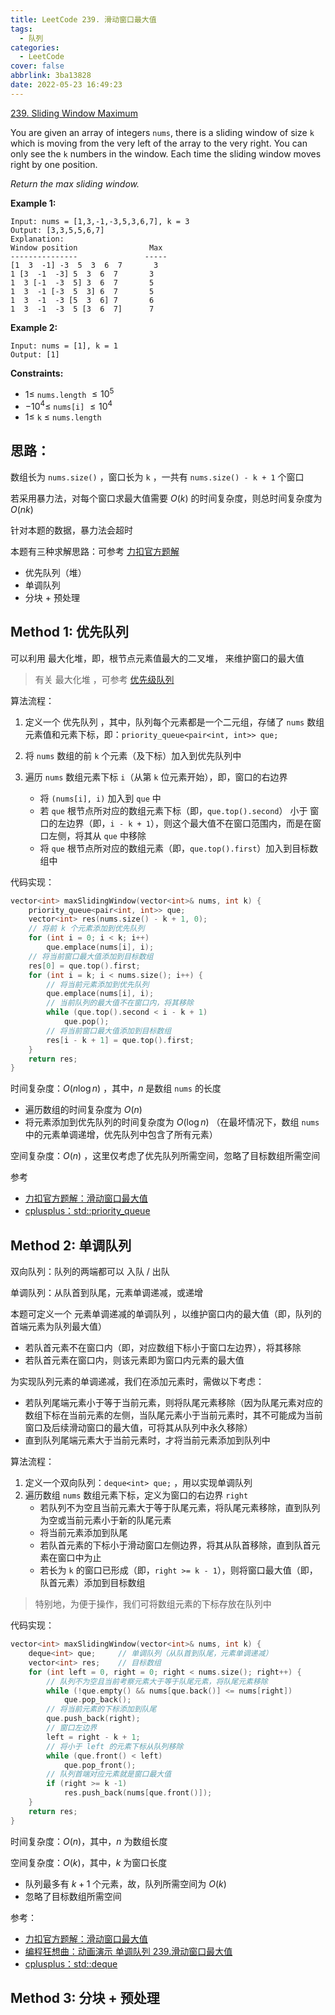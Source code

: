```yaml
---
title: LeetCode 239. 滑动窗口最大值
tags:
  - 队列
categories:
  - LeetCode
cover: false
abbrlink: 3ba13828
date: 2022-05-23 16:49:23
---
```


[239. Sliding Window Maximum](https://leetcode.cn/problems/sliding-window-maximum/)


You are given an array of integers `nums`, there is a sliding window of size `k` which is moving from the very left of the array to the very right. You can only see the `k` numbers in the window. Each time the sliding window moves right by one position.

*Return the max sliding window.*

 

**Example 1:**

    Input: nums = [1,3,-1,-3,5,3,6,7], k = 3
    Output: [3,3,5,5,6,7]
    Explanation: 
    Window position                Max
    ---------------               -----
    [1  3  -1] -3  5  3  6  7       3
    1 [3  -1  -3] 5  3  6  7       3
    1  3 [-1  -3  5] 3  6  7       5
    1  3  -1 [-3  5  3] 6  7       5
    1  3  -1  -3 [5  3  6] 7       6
    1  3  -1  -3  5 [3  6  7]      7


**Example 2:**

    Input: nums = [1], k = 1
    Output: [1]
 

**Constraints:**

 - $1 \le$ `nums.length` $\le 10^5$
 - $-10^4 \le$ `nums[i]` $\le 10^4$
 - $1 \le$ `k` $\le$ `nums.length`


## 思路：

数组长为 `nums.size()` ，窗口长为 `k` ，一共有 `nums.size() - k + 1` 个窗口

若采用暴力法，对每个窗口求最大值需要 $O(k)$ 的时间复杂度，则总时间复杂度为 $O(n k)$

针对本题的数据，暴力法会超时

本题有三种求解思路：可参考 [力扣官方题解](https://leetcode.cn/problems/sliding-window-maximum/solution/dong-hua-yan-shi-dan-diao-dui-lie-239hua-hc5u/)
 - 优先队列（堆）
 - 单调队列
 - 分块 + 预处理


## Method 1: 优先队列

可以利用 最大化堆，即，根节点元素值最大的二叉堆， 来维护窗口的最大值

> 有关 最大化堆 ，可参考 [优先级队列](https://jiankychen.github.io/posts/a21107fc)

算法流程：

1. 定义一个 优先队列 ，其中，队列每个元素都是一个二元组，存储了 `nums` 数组元素值和元素下标，即：`priority_queue<pair<int, int>> que;`

2. 将 `nums` 数组的前 `k` 个元素（及下标）加入到优先队列中

3. 遍历 `nums` 数组元素下标 `i`（从第 `k` 位元素开始），即，窗口的右边界

     - 将 `(nums[i], i)` 加入到 `que` 中
     - 若 `que` 根节点所对应的数组元素下标（即，`que.top().second`） 小于 窗口的左边界（即，`i - k + 1`），则这个最大值不在窗口范围内，而是在窗口左侧，将其从 `que` 中移除
     - 将 `que` 根节点所对应的数组元素（即，`que.top().first`）加入到目标数组中

代码实现：

```cpp
vector<int> maxSlidingWindow(vector<int>& nums, int k) {
    priority_queue<pair<int, int>> que;
    vector<int> res(nums.size() - k + 1, 0);
    // 将前 k 个元素添加到优先队列
    for (int i = 0; i < k; i++)
        que.emplace(nums[i], i);
    // 将当前窗口最大值添加到目标数组
    res[0] = que.top().first;
    for (int i = k; i < nums.size(); i++) {
        // 将当前元素添加到优先队列
        que.emplace(nums[i], i);
        // 当前队列的最大值不在窗口内，将其移除
        while (que.top().second < i - k + 1)
            que.pop();
        // 将当前窗口最大值添加到目标数组
        res[i - k + 1] = que.top().first;
    }
    return res;
}
```

时间复杂度：$O(n \log{n})$ ，其中，$n$ 是数组 `nums` 的长度
 - 遍历数组的时间复杂度为 $O(n)$
 - 将元素添加到优先队列的时间复杂度为 $O(\log{n})$ （在最坏情况下，数组 `nums` 中的元素单调递增，优先队列中包含了所有元素）

空间复杂度：$O(n)$ ，这里仅考虑了优先队列所需空间，忽略了目标数组所需空间

参考
 - [力扣官方题解：滑动窗口最大值](https://leetcode.cn/problems/sliding-window-maximum/solution/dong-hua-yan-shi-dan-diao-dui-lie-239hua-hc5u/)
 - [cplusplus：std::priority_queue](http://www.cplusplus.com/reference/queue/priority_queue/?kw=priority_queue)


## Method 2: 单调队列

双向队列：队列的两端都可以 入队 / 出队

单调队列：从队首到队尾，元素单调递减，或递增

本题可定义一个 元素单调递减的单调队列 ，以维护窗口内的最大值（即，队列的首端元素为队列最大值）
 - 若队首元素不在窗口内（即，对应数组下标小于窗口左边界），将其移除
 - 若队首元素在窗口内，则该元素即为窗口内元素的最大值

为实现队列元素的单调递减，我们在添加元素时，需做以下考虑：
 - 若队列尾端元素小于等于当前元素，则将队尾元素移除（因为队尾元素对应的数组下标在当前元素的左侧，当队尾元素小于当前元素时，其不可能成为当前窗口及后续滑动窗口的最大值，可将其从队列中永久移除）
 - 直到队列尾端元素大于当前元素时，才将当前元素添加到队列中


算法流程：

1. 定义一个双向队列：`deque<int> que;` ，用以实现单调队列
2. 遍历数组 `nums` 数组元素下标，定义为窗口的右边界 `right`
    - 若队列不为空且当前元素大于等于队尾元素，将队尾元素移除，直到队列为空或当前元素小于新的队尾元素
     - 将当前元素添加到队尾
     - 若队首元素的下标小于滑动窗口左侧边界，将其从队首移除，直到队首元素在窗口中为止
     - 若长为 `k` 的窗口已形成（即，`right >= k - 1`），则将窗口最大值（即，队首元素）添加到目标数组

> 特别地，为便于操作，我们可将数组元素的下标存放在队列中

代码实现：

```cpp
vector<int> maxSlidingWindow(vector<int>& nums, int k) {
    deque<int> que;     // 单调队列（从队首到队尾，元素单调递减）
    vector<int> res;    // 目标数组
    for (int left = 0, right = 0; right < nums.size(); right++) {
        // 队列不为空且当前考察元素大于等于队尾元素，将队尾元素移除
        while (!que.empty() && nums[que.back()] <= nums[right])
            que.pop_back();
        // 将当前元素的下标添加到队尾
        que.push_back(right);
        // 窗口左边界
        left = right - k + 1;
        // 将小于 left 的元素下标从队列移除
        while (que.front() < left)
            que.pop_front();
        // 队列首端对应元素就是窗口最大值
        if (right >= k -1)
            res.push_back(nums[que.front()]);
    }
    return res;
}
```

时间复杂度：$O(n)$，其中，$n$ 为数组长度

空间复杂度：$O(k)$，其中，$k$ 为窗口长度
 - 队列最多有 $k + 1$ 个元素，故，队列所需空间为 $O(k)$
 - 忽略了目标数组所需空间


参考：
 - [力扣官方题解：滑动窗口最大值](https://leetcode.cn/problems/sliding-window-maximum/solution/dong-hua-yan-shi-dan-diao-dui-lie-239hua-hc5u/)
 - [编程狂想曲：动画演示 单调队列 239.滑动窗口最大值](https://leetcode.cn/problems/sliding-window-maximum/solution/dong-hua-yan-shi-dan-diao-dui-lie-239hua-hc5u/)
 - [cplusplus：std::deque](http://www.cplusplus.com/reference/deque/deque/)


## Method 3: 分块 + 预处理